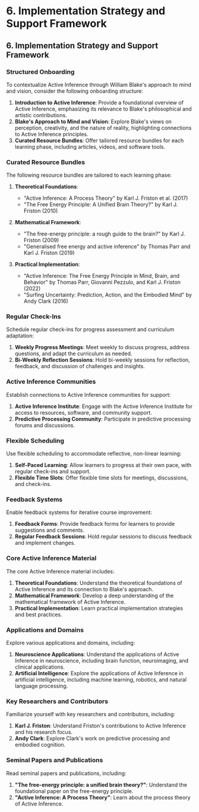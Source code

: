 # 6. Implementation Strategy and Support Framework

## 6. Implementation Strategy and Support Framework 

### Structured Onboarding
To contextualize Active Inference through William Blake's approach to mind and vision, consider the following onboarding structure:

1. **Introduction to Active Inference**: Provide a foundational overview of Active Inference, emphasizing its relevance to Blake's philosophical and artistic contributions.
2. **Blake's Approach to Mind and Vision**: Explore Blake's views on perception, creativity, and the nature of reality, highlighting connections to Active Inference principles.
3. **Curated Resource Bundles**: Offer tailored resource bundles for each learning phase, including articles, videos, and software tools.

### Curated Resource Bundles
The following resource bundles are tailored to each learning phase:

1. **Theoretical Foundations**: 
   - "Active Inference: A Process Theory" by Karl J. Friston et al. (2017)
   - "The Free Energy Principle: A Unified Brain Theory?" by Karl J. Friston (2010)

2. **Mathematical Framework**:
   - "The free-energy principle: a rough guide to the brain?" by Karl J. Friston (2009)
   - "Generalised free energy and active inference" by Thomas Parr and Karl J. Friston (2019)

3. **Practical Implementation**:
   - "Active Inference: The Free Energy Principle in Mind, Brain, and Behavior" by Thomas Parr, Giovanni Pezzulo, and Karl J. Friston (2022)
   - "Surfing Uncertainty: Prediction, Action, and the Embodied Mind" by Andy Clark (2016)

### Regular Check-Ins
Schedule regular check-ins for progress assessment and curriculum adaptation:

1. **Weekly Progress Meetings**: Meet weekly to discuss progress, address questions, and adapt the curriculum as needed.
2. **Bi-Weekly Reflection Sessions**: Hold bi-weekly sessions for reflection, feedback, and discussion of challenges and insights.

### Active Inference Communities
Establish connections to Active Inference communities for support:

1. **Active Inference Institute**: Engage with the Active Inference Institute for access to resources, software, and community support.
2. **Predictive Processing Community**: Participate in predictive processing forums and discussions.

### Flexible Scheduling
Use flexible scheduling to accommodate reflective, non-linear learning:

1. **Self-Paced Learning**: Allow learners to progress at their own pace, with regular check-ins and support.
2. **Flexible Time Slots**: Offer flexible time slots for meetings, discussions, and check-ins.

### Feedback Systems
Enable feedback systems for iterative course improvement:

1. **Feedback Forms**: Provide feedback forms for learners to provide suggestions and comments.
2. **Regular Feedback Sessions**: Hold regular sessions to discuss feedback and implement changes.

### Core Active Inference Material
The core Active Inference material includes:

1. **Theoretical Foundations**: Understand the theoretical foundations of Active Inference and its connection to Blake's approach.
2. **Mathematical Framework**: Develop a deep understanding of the mathematical framework of Active Inference.
3. **Practical Implementation**: Learn practical implementation strategies and best practices.

### Applications and Domains
Explore various applications and domains, including:

1. **Neuroscience Applications**: Understand the applications of Active Inference in neuroscience, including brain function, neuroimaging, and clinical applications.
2. **Artificial Intelligence**: Explore the applications of Active Inference in artificial intelligence, including machine learning, robotics, and natural language processing.

### Key Researchers and Contributors
Familiarize yourself with key researchers and contributors, including:

1. **Karl J. Friston**: Understand Friston's contributions to Active Inference and his research focus.
2. **Andy Clark**: Explore Clark's work on predictive processing and embodied cognition.

### Seminal Papers and Publications
Read seminal papers and publications, including:

1. **"The free-energy principle: a unified brain theory?"**: Understand the foundational paper on the free-energy principle.
2. **"Active Inference: A Process Theory"**: Learn about the process theory of Active Inference.
